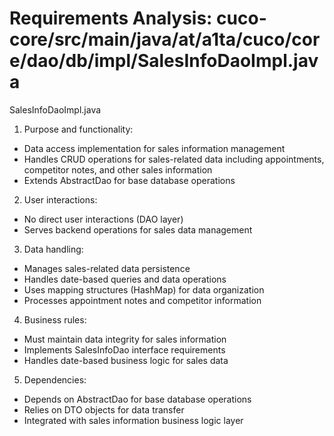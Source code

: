 # Requirements Analysis: cuco-core/src/main/java/at/a1ta/cuco/core/dao/db/impl/SalesInfoDaoImpl.java

SalesInfoDaoImpl.java
1. Purpose and functionality:
- Data access implementation for sales information management
- Handles CRUD operations for sales-related data including appointments, competitor notes, and other sales information
- Extends AbstractDao for base database operations

2. User interactions:
- No direct user interactions (DAO layer)
- Serves backend operations for sales data management

3. Data handling:
- Manages sales-related data persistence
- Handles date-based queries and data operations
- Uses mapping structures (HashMap) for data organization
- Processes appointment notes and competitor information

4. Business rules:
- Must maintain data integrity for sales information
- Implements SalesInfoDao interface requirements
- Handles date-based business logic for sales data

5. Dependencies:
- Depends on AbstractDao for base database operations
- Relies on DTO objects for data transfer
- Integrated with sales information business logic layer